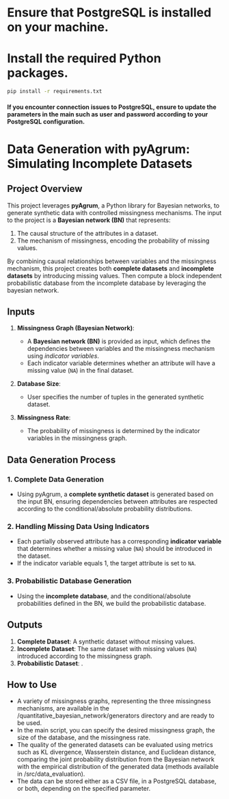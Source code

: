 # Ensure that PostgreSQL is installed on your machine.
# Install the required Python packages.
```bash
pip install -r requirements.txt 
```
#### If you encounter connection issues to PostgreSQL, ensure to update the parameters in the main such as user and password according to your PostgreSQL configuration.



# **Data Generation with pyAgrum: Simulating Incomplete Datasets**

## **Project Overview**

This project leverages **pyAgrum**, a Python library for Bayesian networks, to generate synthetic data with controlled missingness mechanisms. The input to the project is a **Bayesian network (BN)** that represents:
1. The causal structure of the attributes in a dataset.
2. The mechanism of missingness, encoding the probability of missing values.

By combining causal relationships between variables and the missingness mechanism, this project creates both **complete datasets** and **incomplete datasets** by introducing missing values. Then compute a block independent probabilistic database from the incomplete database by leveraging the bayesian network.

## **Inputs**

1. **Missingness Graph (Bayesian Network)**:
   - A **Bayesian network (BN)** is provided as input, which defines the dependencies between variables and the missingness mechanism using *indicator variables*.
   - Each indicator variable determines whether an attribute will have a missing value (`NA`) in the final dataset.

2. **Database Size**:
   - User specifies the number of tuples in the generated synthetic dataset.

3. **Missingness Rate**:
   - The probability of missingness is determined by the indicator variables in the missingness graph.

## **Data Generation Process**

### 1. **Complete Data Generation**
   - Using pyAgrum, a **complete synthetic dataset** is generated based on the input BN, ensuring dependencies between attributes are respected according to the conditional/absolute probability distributions.

### 2. **Handling Missing Data Using Indicators**
   - Each partially observed attribute has a corresponding **indicator variable** that determines whether a missing value (`NA`) should be introduced in the dataset.
   - If the indicator variable equals 1, the target attribute is set to `NA`.

### 3. **Probabilistic Database Generation**
   - Using the **incomplete database**, and the conditional/absolute probabilities defined in the BN, we build the probabilistic database.

## **Outputs**

1. **Complete Dataset**: A synthetic dataset without missing values.
2. **Incomplete Dataset**: The same dataset with missing values (`NA`) introduced according to the missingness graph.
3. **Probabilistic Dataset**: .

## **How to Use**
   - A variety of missingness graphs, representing the three missingness mechanisms, are available in the /quantitative_bayesian_network/generators directory and are ready to be used.
   - In the main script, you can specify the desired missingness graph, the size of the database, and the missingness rate.
   - The quality of the generated datasets can be evaluated using metrics such as KL divergence, Wasserstein distance, and Euclidean distance, comparing the joint probability distribution from the Bayesian network with the empirical distribution of the generated data (methods available in /src/data_evaluation).
   - The data can be stored either as a CSV file, in a PostgreSQL database, or both, depending on the specified parameter.
